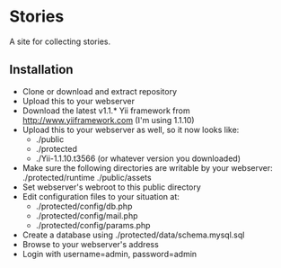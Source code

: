 Stories
=======

A site for collecting stories.

Installation
------------

* Clone or download and extract repository
* Upload this to your webserver
* Download the latest v1.1.* Yii framework from http://www.yiiframework.com (I'm using 1.1.10)
* Upload this to your webserver as well, so it now looks like:
	* ./public
	* ./protected
	* ./Yii-1.1.10.t3566 (or whatever version you downloaded)
* Make sure the following directories are writable by your webserver:
    ./protected/runtime
    ./public/assets
* Set webserver's webroot to this public directory
* Edit configuration files to your situation at:
	* ./protected/config/db.php
	* ./protected/config/mail.php
	* ./protected/config/params.php
* Create a database using ./protected/data/schema.mysql.sql
* Browse to your webserver's address
* Login with username=admin, password=admin
